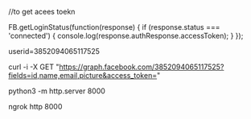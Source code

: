 //to get acees toekn

FB.getLoginStatus(function(response) {
  if (response.status === 'connected') {
    console.log(response.authResponse.accessToken);
  }
});

userid=3852094065117525




curl -i -X GET "https://graph.facebook.com/3852094065117525?fields=id,name,email,picture&access_token="




python3 -m http.server 8000

ngrok http 8000

